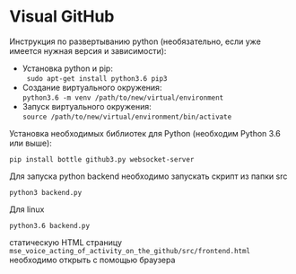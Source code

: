 
# Visual GitHub

Инструкция по развертыванию python (необязательно, если уже имеется нужная версия и зависимости):
* Установка python и pip:  
` sudo apt-get install python3.6 pip3`
* Создание виртуального окружения:  
`python3.6 -m venv /path/to/new/virtual/environment`
* Запуск виртуального окружения:  
`source /path/to/new/virtual/environment/bin/activate`

Установка необходимых библиотек для Python (необходим Python 3.6 или выше):  
```
pip install bottle github3.py websocket-server
```

Для запуска python backend необходимо запускать скрипт из папки src
```
python3 backend.py
```

Для linux
```
python3.6 backend.py
```

статическую HTML страницу `mse_voice_acting_of_activity_on_the_github/src/frontend.html` необходимо открыть с помощью браузера
